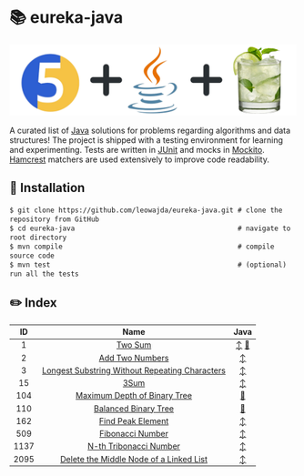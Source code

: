 # :books: eureka-java

![banner](./docs/banner.png "banner")

A curated list of [Java](https://www.java.com/en/) solutions for problems regarding algorithms and data structures! The project is shipped with a testing environment for learning and experimenting.
Tests are written in [JUnit](https://junit.org/junit5/) and mocks in [Mockito](https://site.mockito.org/). [Hamcrest](https://hamcrest.org/JavaHamcrest/) matchers are used extensively to improve code readability.

## :pushpin: Installation

```shell
$ git clone https://github.com/leowajda/eureka-java.git # clone the repository from GitHub
$ cd eureka-java                                        # navigate to root directory
$ mvn compile                                           # compile source code
$ mvn test                                              # (optional) run all the tests
```

## :pencil2: Index

|  ID  |                                                              Name                                                               |                                                                                                                     Java                                                                                                                      |
|:----:|:-------------------------------------------------------------------------------------------------------------------------------:|:---------------------------------------------------------------------------------------------------------------------------------------------------------------------------------------------------------------------------------------------:|
|  1   |                                        [Two Sum](https://leetcode.com/problems/two-sum/)                                        | [:arrow_up_down:](https://github.com/leowajda/eureka-java/blob/master/src/main/java/array/iterative/LC_0001.java) [:arrows_counterclockwise:](https://github.com/leowajda/eureka-java/blob/master/src/main/java/array/recursive/LC_0001.java) |
|  2   |                                [Add Two Numbers](https://leetcode.com/problems/add-two-numbers/)                                |                                                        [:arrow_up_down:](https://github.com/leowajda/eureka-java/blob/master/src/main/java/singly_linked_list/iterative/LC_0002.java)                                                         |
|  3   | [Longest Substring Without Repeating Characters](https://leetcode.com/problems/longest-substring-without-repeating-characters/) |                                                              [:arrow_up_down:](https://github.com/leowajda/eureka-java/blob/master/src/main/java/string/iterative/LC_0003.java)                                                               |
|  15  |                                           [3Sum](https://leetcode.com/problems/3sum/)                                           |                                                               [:arrow_up_down:](https://github.com/leowajda/eureka-java/blob/master/src/main/java/array/iterative/LC_0015.java)                                                               |
| 104  |                   [Maximum Depth of Binary Tree](https://leetcode.com/problems/maximum-depth-of-binary-tree/)                   |                                                       [:arrows_counterclockwise:](https://github.com/leowajda/eureka-java/blob/master/src/main/java/binary_tree/recursive/LC_0104.java)                                                       |
| 110  |                           [Balanced Binary Tree](https://leetcode.com/problems/balanced-binary-tree/)                           |                                                       [:arrows_counterclockwise:](https://github.com/leowajda/eureka-java/blob/master/src/main/java/binary_tree/recursive/LC_0110.java)                                                       |
| 162  |                              [Find Peak Element](https://leetcode.com/problems/find-peak-element/)                              |                                                               [:arrow_up_down:](https://github.com/leowajda/eureka-java/blob/master/src/main/java/array/iterative/LC_0162.java)                                                               |
| 509  |                               [Fibonacci Number](https://leetcode.com/problems/fibonacci-number/)                               |                                                               [:arrow_up_down:](https://github.com/leowajda/eureka-java/blob/master/src/main/java/math/iterative/LC_0509.java)                                                                |
| 1137 |                         [N-th Tribonacci Number](https://leetcode.com/problems/n-th-tribonacci-number/)                         |                                                               [:arrow_up_down:](https://github.com/leowajda/eureka-java/blob/master/src/main/java/math/iterative/LC_1137.java)                                                                |
| 2095 |        [Delete the Middle Node of a Linked List](https://leetcode.com/problems/delete-the-middle-node-of-a-linked-list/)        |                                                        [:arrow_up_down:](https://github.com/leowajda/eureka-java/blob/master/src/main/java/singly_linked_list/iterative/LC_2095.java)                                                         |